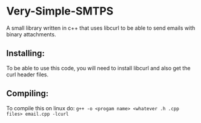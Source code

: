 # Very-Simple-SMTPS
A small library written in c++ that uses libcurl to be able to send emails with binary attachments.

## Installing:
To be able to use this code, you will need to install libcurl and also get the curl header files.

## Compiling:
To compile this on linux do: `g++ -o <progam name> <whatever .h .cpp files> email.cpp -lcurl`
